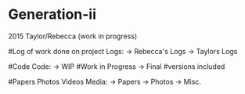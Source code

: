 # Generation-ii
2015 Taylor/Rebecca (work in progress)

#Log of work done on project
Logs:
-> Rebecca's Logs
-> Taylors Logs

#Code
Code:
-> WIP #Work in Progress
-> Final #versions included 

#Papers Photos Videos
Media:
-> Papers
-> Photos
-> Misc.

